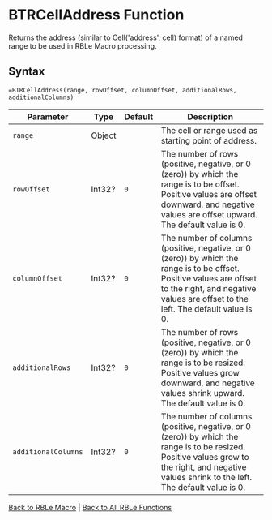 # BTRCellAddress Function

Returns the address (similar to Cell('address', cell) format) of a named range to be used in RBLe Macro processing.

## Syntax

```excel
=BTRCellAddress(range, rowOffset, columnOffset, additionalRows, additionalColumns)
```

Parameter | Type | Default | Description
---|---|---|---
`range` | Object |  | The cell or range used as starting point of address.
`rowOffset` | Int32? | `0` | The number of rows (positive, negative, or 0 (zero)) by which the range is to be offset. Positive values are offset downward, and negative values are offset upward. The default value is 0.
`columnOffset` | Int32? | `0` | The number of columns (positive, negative, or 0 (zero)) by which the range is to be offset. Positive values are offset to the right, and negative values are offset to the left. The default value is 0.
`additionalRows` | Int32? | `0` | The number of rows (positive, negative, or 0 (zero)) by which the range is to be resized. Positive values grow downward, and negative values shrink upward. The default value is 0.
`additionalColumns` | Int32? | `0` | The number of columns (positive, negative, or 0 (zero)) by which the range is to be resized. Positive values grow to the right, and negative values shrink to the left. The default value is 0.

[Back to RBLe Macro](Readme.md) | [Back to All RBLe Functions](/RBLe/RBLe.md#function-documentation)